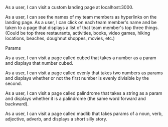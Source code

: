 As a user, I can visit a custom landing page at localhost:3000.

As a user, I can see the names of my team members as hyperlinks on the landing page.
As a user, I can click on each team member's name and be taken to a page that displays a list of that team member's top three things. (Could be top three restaurants, activities, books, video games, hiking locations, beaches, doughnut shoppes, movies, etc.)

Params

As a user, I can visit a page called cubed that takes a number as a param and displays that number cubed.

As a user, I can visit a page called evenly that takes two numbers as params and displays whether or not the first 
number is evenly divisible by the second.

As a user, I can visit a page called palindrome that takes a string as a param and displays whether it is a palindrome (the same word forward and backward).

As a user, I can visit a page called madlib that takes params of a noun, verb, adjective, adverb, and displays a short silly story.
